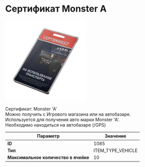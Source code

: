 # Сертификат Monster A

![Item Image](../img/1085.webp?raw=true)

Сертификат: Monster 'A'<br>Можно получить с Игрового магазина или на автобазаре.<br>Используется для получения авто марки Monster 'A'.<br>Необходимо находиться на автобазаре (/GPS)


| Параметр | Значение |
|----------|----------|
| **ID** | 1085 |
| **Тип** | ITEM_TYPE_VEHICLE |
| **Максимальное количество в ячейке** | 10 |


